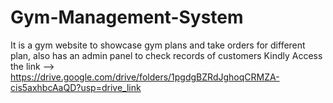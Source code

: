 # Gym-Management-System
It is a gym website to showcase gym plans and take orders for different plan, also has an admin panel to check records of customers
Kindly Access the link --> https://drive.google.com/drive/folders/1pgdgBZRdJghoqCRMZA-cis5axhbcAaQD?usp=drive_link
